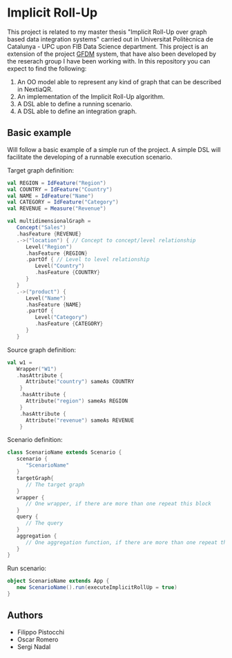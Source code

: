 # Implicit Roll-Up

This project is related to my master thesis "Implicit Roll-Up over graph based data integration systems" carried out in Universitat Politècnica de Catalunya - UPC upon FIB Data Science department.
This project is an extension of the project [GFDM](https://github.com/pistocchifilippo/NextiaQR) system, that have also been developed by the reserach group I have been working with.
In this repository you can expect to find the following:

1. An OO model able to represent any kind of graph that can be described in NextiaQR.
2. An implementation of the Implicit Roll-Up algorithm.
3. A DSL able to define a running scenario.
4. A DSL able to define an integration graph.

## Basic example
Will follow a basic example of a simple run of the project.
A simple DSL will facilitate the developing of a runnable execution scenario.

Target graph definition:
``` scala
val REGION = IdFeature("Region")
val COUNTRY = IdFeature("Country")
val NAME = IdFeature("Name")
val CATEGORY = IdFeature("Category")
val REVENUE = Measure("Revenue")

val multidimensionalGraph =
   Concept("Sales")
   .hasFeature {REVENUE}
   .->("location") { // Concept to concept/level relationship
      Level("Region")
      .hasFeature {REGION}
      .partOf { // Level to level relationship
         Level("Country")
         .hasFeature {COUNTRY}
      } 
   }
   .->("product") {
      Level("Name")
      .hasFeature {NAME}
      .partOf {
         Level("Category")
         .hasFeature {CATEGORY}
      } 
   }

```

Source graph definition:
``` scala
val w1 =
   Wrapper("W1")
   .hasAttribute {
      Attribute("country") sameAs COUNTRY
    }
    .hasAttribute {
      Attribute("region") sameAs REGION
    }
    .hasAttribute {
      Attribute("revenue") sameAs REVENUE
    }

```

Scenario definition:
``` scala
class ScenarioName extends Scenario {
   scenario {
      "ScenarioName"
   }
   targetGraph{
      // The target graph
   }
   wrapper {
      // One wrapper, if there are more than one repeat this block
   }
   query {
      // The query
   }
   aggregation {
      // One aggregation function, if there are more than one repeat this block
   } 
}

```

Run scenario:
``` scala
object ScenarioName extends App {
   new ScenarioName().run(executeImplicitRollUp = true)
}

```
## Authors
- Filippo Pistocchi
- Oscar Romero
- Sergi Nadal
